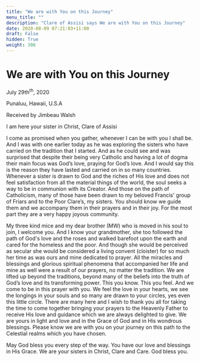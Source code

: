 ```yaml
---
title: "We are with You on this Journey"
menu_title: ""
description: "Clare of Assisi says We are with You on this Journey"
date: 2020-08-09 07:21:03+11:00
draft: False
hidden: True
weight: 386
---
```

# We are with You on this Journey

July 29th<sup>th</sup>, 2020

Punaluu, Hawaii, U.S.A

Received by Jimbeau Walsh



I am here your sister in Christ, Clare of Assisi

I come as promised when you gather, whenever I can be with you I shall be. And I was with one earlier today as he was exploring the sisters who have carried on the tradition that I started. And as he could see and was surprised that despite their being very Catholic and having a lot of dogma their main focus was God’s love, praying for God’s love. And I would say this is the reason they have lasted and carried on in so many countries. Whenever a sister is drawn to God and the riches of His love and does not feel satisfaction from all the material things of the world, the soul seeks a way to be in communion with its Creator. And those on the path of Catholicism, many of those have been drawn to my beloved Francis' group of Friars and to the Poor Clare’s, my sisters. You should know we guide them and we accompany them in their prayers and in their joy. For the most part they are a very happy joyous community.

My three kind mice and my dear brother (MW) who is moved in his soul to join, I welcome you. And I know your grandmother, she too followed the path of God's love and the roses and walked barefoot upon the earth and cared for the homeless and the poor. And though she would be perceived as secular she would be considered a living convent (cloister) for so much her time as was ours and mine dedicated to prayer. All the miracles and blessings and glorious spiritual phenomena that accompanied her life and mine as well were a result of our prayers, no matter the tradition. We are lifted up beyond the traditions, beyond many of the beliefs into the truth of God’s love and its transforming power. This you know. This you feel. And we come to be in this prayer with you. We feel the love in your hearts, we see the longings in your souls and so many are drawn to your circles, yes even this little circle. There are many here and I wish to thank you all for taking the time to come together bringing your prayers to the Heavenly Father to receive His love and guidance which we are always delighted to give. We are yours in light and love and in the Grace of God and in His wondrous blessings. Please know we are with you on your journey on this path to the Celestial realms which you have chosen. 

May God bless you every step of the way. You have our love and blessings in His Grace. We are your sisters in Christ, Clare and Care. God bless you.